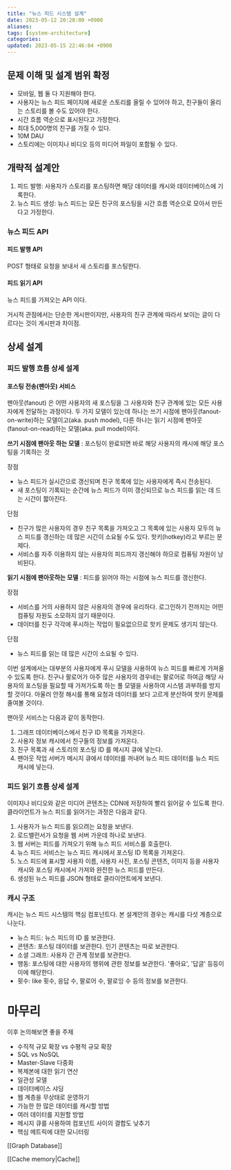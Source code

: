 ```yaml
---
title: "뉴스 피드 시스템 설계"
date: 2023-05-12 20:28:00 +0900
aliases: 
tags: [system-architecture]
categories: 
updated: 2023-05-15 22:46:04 +0900
---
```


## 문제 이해 및 설계 범위 확정

- 모바일, 웹 둘 다 지원해야 한다.
- 사용자는 뉴스 피드 페이지에 새로운 스토리를 올릴 수 있어야 하고, 친구들이 올리는 스토리를 볼 수도 있어야 한다.
- 시간 흐름 역순으로 표시된다고 가정한다.
- 최대 5,000명의 친구를 가질 수 있다.
- 10M DAU
- 스토리에는 이미지나 비디오 등의 미디어 파일이 포함될 수 있다.

## 개략적 설계안

1. 피드 발행: 사용자가 스토리를 포스팅하면 해당 데이터를 캐시와 데이터베이스에 기록한다.
2. 뉴스 피드 생성: 뉴스 피드는 모든 친구의 포스팅을 시간 흐름 역순으로 모아서 만든다고 가정한다.

### 뉴스 피드 API

#### 피드 발행 API

POST 형태로 요청을 보내서 새 스토리를 포스팅한다.

#### 피드 읽기 API

뉴스 피드를 가져오는 API 이다.

거시적 관점에서는 단순한 게시판이지만, 사용자의 친구 관계에 따라서 보이는 글이 다르다는 것이 게시판과 차이점.

## 상세 설계

### 피드 발행 흐름 상세 설계

#### 포스팅 전송(팬아웃) 서비스

팬아웃(fanout) 은 어떤 사용자의 새 포스팅을 그 사용자와 친구 관계에 있는 모든 사용자에게 전달하는 과정이다. 두 가지 모델이 있는데 하나는 쓰기 시점에 팬아웃(fanout-on-write)하는 모델이고(aka. push model), 다른 하나는 읽기 시점에 팬아웃(fanout-on-read)하는 모델(aka. pull model)이다.

**쓰기 시점에 팬아웃 하는 모델** : 포스팅이 완료되면 바로 해당 사용자의 캐시에 해당 포스팅을 기록하는 것

장점

- 뉴스 피드가 실시간으로 갱신되며 친구 목록에 있는 사용자에게 즉시 전송된다.
- 새 포스팅이 기록되는 순간에 뉴스 피드가 이미 갱신되므로 뉴스 피드를 읽는 데 드는 시간이 짧아진다.

단점

- 친구가 많은 사용자의 경우 친구 목록을 가져오고 그 목록에 있는 사용자 모두의 뉴스 피드를 갱신하는 데 많은 시간이 소요될 수도 있다. 핫키(hotkey)라고 부르는 문제다.
- 서비스를 자주 이용하지 않는 사용자의 피드까지 갱신해야 하므로 컴퓨팅 자원이 낭비된다.

**읽기 시점에 팬아웃하는 모델** : 피드를 읽어야 하는 시점에 뉴스 피드를 갱신한다.

장점

- 서비스를 거의 사용하지 않은 사용자의 경우에 유리하다. 로그인하기 전까지는 어떤 컴퓨팅 자원도 소모하지 않기 때문이다.
- 데이터를 친구 각각에 푸시하는 작업이 필요없으므로 핫키 문제도 생기지 않는다.

단점

- 뉴스 피드를 읽는 데 많은 시간이 소요될 수 있다.

이번 설계에서는 대부분의 사용자에게 푸시 모델을 사용하여 뉴스 피드를 빠르게 가져올 수 있도록 한다. 친구나 팔로어가 아주 많은 사용자의 경우네는 팔로어로 하여금 해당 사용자의 포스팅을 필요할 때 가져가도록 하는 풀 모델을 사용하여 시스템 과부하를 방지할 것이다. 아울러 안정 해시를 통해 요청과 데이터를 보다 고르게 분산하여 핫키 문제를 줄여볼 것이다.

팬아웃 서비스는 다음과 같이 동작한다.

1. 그래프 데이터베이스에서 친구 ID 목록을 가져온다.
2. 사용자 정보 캐시에서 친구들의 정보를 가져온다.
3. 친구 목록과 새 스토리의 포스팅 ID 를 메시지 큐에 넣는다.
4. 팬아웃 작업 서버가 메시지 큐에서 데이터를 꺼내어 뉴스 피드 데이터를 뉴스 피드 캐시에 넣는다.

### 피드 읽기 흐름 상세 설계

이미지나 비디오와 같은 미디어 콘텐츠는 CDN에 저장하여 빨리 읽어갈 수 있도록 한다. 클라이언트가 뉴스 피드를 읽어가는 과정은 다음과 같다.

1. 사용자가 뉴스 피드를 읽으려는 요청을 보낸다.
2. 로드밸런서가 요청을 웹 서버 가운데 하나로 보낸다.
3. 웹 서버는 피드를 가져오기 위해 뉴스 피드 서비스를 호출한다.
4. 뉴스 피드 서비스는 뉴스 피드 캐시에서 포스팅 ID 목록을 가져온다.
5. 노스 피드에 표시할 사용자 이름, 사용자 사진, 포스팅 콘텐츠, 이미지 등을 사용자 캐시와 포스팅 캐시에서 가져와 완전한 뉴스 피드를 만든다.
6. 생성된 뉴스 피드를 JSON 형태로 클라이언트에게 보낸다.

### 캐시 구조

캐시는 뉴스 피드 시스템의 핵심 컴포넌트다. 본 설계안의 경우는 캐시를 다섯 계층으로 나눈다.

- 뉴스 피드: 뉴스 피드의 ID 를 보관한다.
- 콘텐츠: 포스팅 데이터를 보관한다. 인기 콘텐츠는 따로 보관한다.
- 소셜 그래프: 사용자 간 관계 정보를 보관한다.
- 행동: 포스팅에 대한 사용자의 행위에 관한 정보를 보관한다. '좋아요', '답글' 등등이 이에 해당한다.
- 횟수: like 횟수, 응답 수, 팔로어 수, 팔로잉 수 등의 정보를 보관한다.

# 마무리

이후 논의해보면 좋을 주제

- 수직적 규모 확장 vs 수평적 규모 확장
- SQL vs NoSQL
- Master-Slave 다중화
- 복제본에 대한 읽기 연산
- 일관성 모델
- 데이터베이스 샤딩
- 웹 계층을 무상태로 운영하기
- 가능한 한 많은 데이터를 캐시할 방법
- 여러 데이터를 지원할 방법
- 메시지 큐를 사용하여 컴포넌트 사이의 결합도 낮추기
- 핵심 메트릭에 대한 모니터링

[[Graph Database]]

[[Cache memory|Cache]]
